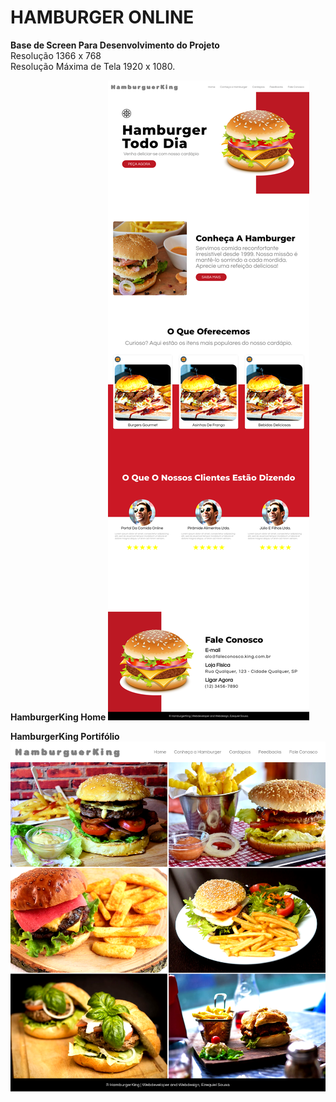 # HAMBURGER ONLINE

**Base de Screen Para Desenvolvimento do Projeto**<br>
Resolução 1366 x 768<br>
Resolução Máxima de Tela 1920 x 1080.<br>

**HamburgerKing Home**
![HamburgerKing Home](./assets/arquivos/imagens/screenshot_hamburgerking.png)

**HamburgerKing Portifólio**
![HamburgerKing Portifolio](./assets/arquivos/imagens/screenshot_hamburgerking_portifolio.png)
